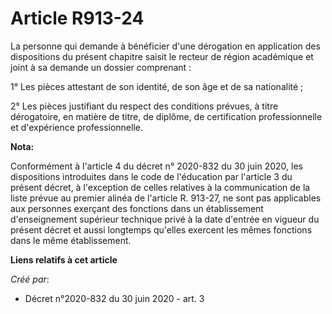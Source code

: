 # Article R913-24

La personne qui demande à bénéficier d'une dérogation en application des dispositions du présent chapitre saisit le recteur
de région académique et joint à sa demande un dossier comprenant :

1° Les pièces attestant de son identité, de son âge et de sa nationalité ;

2° Les pièces justifiant du respect des conditions prévues, à titre dérogatoire, en matière de titre, de diplôme, de
certification professionnelle et d'expérience professionnelle.

**Nota:**

Conformément à l'article 4 du décret n° 2020-832 du 30 juin 2020, les dispositions introduites dans le code de l'éducation
par l'article 3 du présent décret, à l'exception de celles relatives à la communication de la liste prévue au premier alinéa
de l'article R. 913-27, ne sont pas applicables aux personnes exerçant des fonctions dans un établissement d'enseignement
supérieur technique privé à la date d'entrée en vigueur du présent décret et aussi longtemps qu'elles exercent les mêmes
fonctions dans le même établissement.

**Liens relatifs à cet article**

_Créé par_:

  - Décret n°2020-832 du 30 juin 2020 - art. 3

